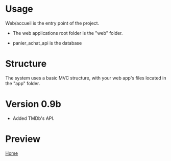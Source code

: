Usage
=====

Web/accueil is the entry point of the project.
* The web applications root folder is the "web" folder.

* panier_achat_api is the database


Structure
=====

The system uses a basic MVC structure, with your web app's files located in the
"app" folder.


Version 0.9b
=====
* Added TMDb's API.

Preview
=====

[Home](screenshots/1.Accueil_min.png?raw=true)